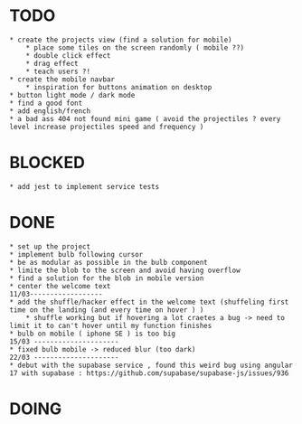 # TODO
    * create the projects view (find a solution for mobile) 
        * place some tiles on the screen randomly ( mobile ??)
        * double click effect
        * drag effect 
        * teach users ?!
    * create the mobile navbar
        * inspiration for buttons animation on desktop  
    * button light mode / dark mode
    * find a good font
    * add english/french 
    * a bad ass 404 not found mini game ( avoid the projectiles ? every level increase projectiles speed and frequency )
# BLOCKED
    * add jest to implement service tests  
# DONE
    * set up the project
    * implement bulb following cursor
    * be as modular as possible in the bulb component  
    * limite the blob to the screen and avoid having overflow
    * find a solution for the blob in mobile version
    * center the welcome text
    11/03------------------
    * add the shuffle/hacker effect in the welcome text (shuffeling first time on the landing (and every time on hover ) )
        * shuffle working but if hovering a lot craetes a bug -> need to limit it to can't hover until my function finishes 
    * bulb on mobile ( iphone SE ) is too big 
    15/03 ---------------------
    * fixed bulb mobile -> reduced blur (too dark) 
    22/03 ---------------------
    * debut with the supabase service , found this weird bug using angular 17 with supabase : https://github.com/supabase/supabase-js/issues/936
    

# DOING
    